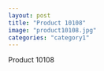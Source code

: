 ```yaml
---
layout: post
title: "Product 10108"
image: "product10108.jpg"
categories: "category1"
---
```

Product 10108
